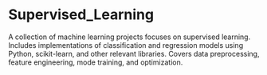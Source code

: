 # Supervised_Learning
A collection of machine learning projects focuses on supervised learning. Includes implementations of classification and regression models using Python, scikit-learn, and other relevant libraries. Covers data preprocessing, feature engineering, mode training, and optimization.
